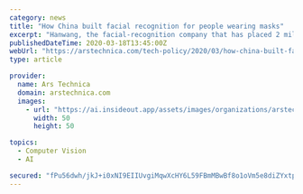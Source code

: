 ```yaml
---
category: news
title: "How China built facial recognition for people wearing masks"
excerpt: "Hanwang, the facial-recognition company that has placed 2 million of its cameras at entrance gates across the world, started preparing for the coronavirus in early January. Huang Lei, the company’s chief technical officer, said that even before the new virus was widely known about, he had begun to get requests from hospitals at the centre of ..."
publishedDateTime: 2020-03-18T13:45:00Z
webUrl: "https://arstechnica.com/tech-policy/2020/03/how-china-built-facial-recognition-for-people-wearing-masks/"
type: article

provider:
  name: Ars Technica
  domain: arstechnica.com
  images:
    - url: "https://ai.insideout.app/assets/images/organizations/arstechnica.com-50x50.jpg"
      width: 50
      height: 50

topics:
  - Computer Vision
  - AI

secured: "fPu56dwh/jkJ+i0xNI9EIIUvgiMqwXcHY6L59FBmMBwBf8o1oVm5e8diZYxtpnlMhLFglksvmIvRRgE8PuM3xOkzQENR6/H/JDR2kAAa1o3W4cICxtbXSD3QC1DSaFV/01SnoomJtyGkjKduDwTM3Wc/Kn+kfO/4RhgI6vMrxZHC0tzb0vHOvs5kAODkOOvYBme0UKf6GKwqFaE+AEFDiR6ilHcpAMScs60gmYZD+uPT6X0eEMeo5FrLmIrON1cTkfMSpt6QMH05rovRRdGp2aiARMajQaxa2cHqSFpmxE6TWVKa20DVqANpcwGdtoSKZui1/PK0cMX3OxQo3Y/wHn3SMZYNiye5xwY4BL1H+7cJ2y/WxF5OiYKNeRA38yFZSc/a7L0CxPT+gKXA+l8fTjQvK8Cs68INHweAoc/IFnmV11mNGbbP5+8yHjiNKPIzteuPgqaN27NzY7I1ULeFvAChP86kdJjUF1+5DG+3/bY=;7jpClEi674r0m+0ee72QNw=="
---
```



